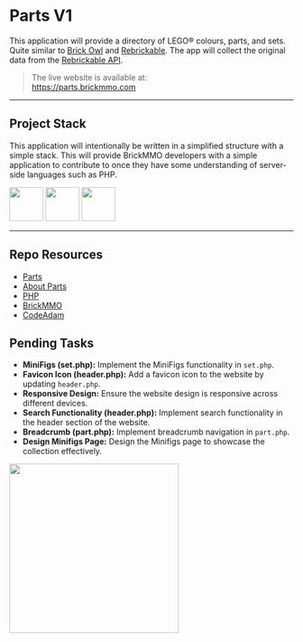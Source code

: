 # Parts V1

This application will provide a directory of LEGO® colours, parts, and sets. Quite similar to [Brick Owl](https://www.brickowl.com/) and [Rebrickable](https://rebrickable.com/). The app will collect the original data from the [Rebrickable API](https://rebrickable.com/api/).

> The live website is available at:  
> https://parts.brickmmo.com

---

## Project Stack

This application will intentionally be written in a simplified structure with a simple stack. This will provide BrickMMO developers with a simple application to contribute to once they have some understanding of server-side languages such as PHP.

<img src="https://console.codeadam.ca/api/image/php" width="60"> <img src="https://console.codeadam.ca/api/image/mysql" width="60"> <img src="https://console.codeadam.ca/api/image/w3css" width="60">

---

## Repo Resources

- [Parts](https://parts.brickmmo.com)
- [About Parts](https://brickmmo.github.io/parts-about/)
- [PHP](https://php.net)
- [BrickMMO](https://brickmmo.com)
- [CodeAdam](https://codeadam.ca)

## Pending Tasks

- **MiniFigs (set.php):** Implement the MiniFigs functionality in `set.php`.
- **Favicon Icon (header.php):** Add a favicon icon to the website by updating `header.php`.
- **Responsive Design:** Ensure the website design is responsive across different devices.
- **Search Functionality (header.php):** Implement search functionality in the header section of the website.
- **Breadcrumb (part.php):** Implement breadcrumb navigation in `part.php`.
- **Design Minifigs Page:** Design the Minifigs page to showcase the collection effectively.

<a href="https://brickmmo.com">
<img src="https://brickmmo.com/images/brickmmo-logo-horizontal.jpg" width="300">
</a>
